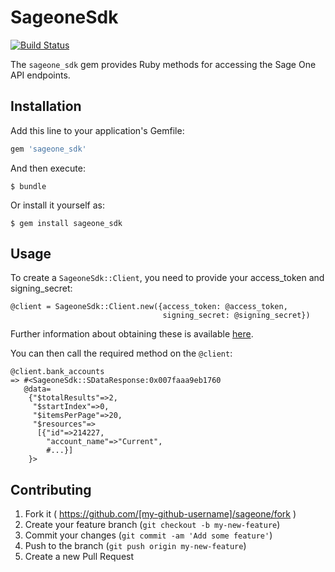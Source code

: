 # SageoneSdk

[![Build Status](https://travis-ci.org/Sage/sageone_api_ruby_sdk.svg?branch=master)](https://travis-ci.org/Sage/sageone_api_ruby_sdk)

The `sageone_sdk` gem provides Ruby methods for accessing the Sage One API endpoints.

## Installation

Add this line to your application's Gemfile:

```ruby
gem 'sageone_sdk'
```

And then execute:

    $ bundle

Or install it yourself as:

    $ gem install sageone_sdk

## Usage

To create a `SageoneSdk::Client`, you need to provide your access_token and signing_secret:

```
@client = SageoneSdk::Client.new({access_token: @access_token,
                                  signing_secret: @signing_secret})
```

Further information about obtaining these is available [here](https://developers.sageone.com/docs/en/v1#overview).

You can then call the required method on the `@client`:

```
@client.bank_accounts
=> #<SageoneSdk::SDataResponse:0x007faaa9eb1760
   @data=
    {"$totalResults"=>2,
     "$startIndex"=>0,
     "$itemsPerPage"=>20,
     "$resources"=>
      [{"id"=>214227,
        "account_name"=>"Current",
        #...}]
    }>
```


## Contributing

1. Fork it ( https://github.com/[my-github-username]/sageone/fork )
2. Create your feature branch (`git checkout -b my-new-feature`)
3. Commit your changes (`git commit -am 'Add some feature'`)
4. Push to the branch (`git push origin my-new-feature`)
5. Create a new Pull Request
